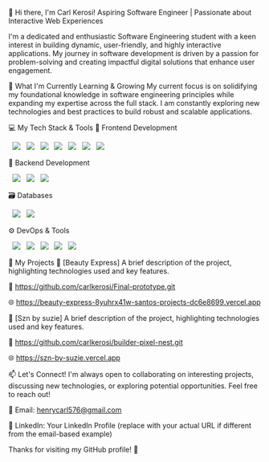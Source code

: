 👋 Hi there, I'm Carl Kerosi!
Aspiring Software Engineer | Passionate about Interactive Web Experiences

I'm a dedicated and enthusiastic Software Engineering student with a keen interest in building dynamic, user-friendly, and highly interactive applications. My journey in software development is driven by a passion for problem-solving and creating impactful digital solutions that enhance user engagement.

🌱 What I'm Currently Learning & Growing
My current focus is on solidifying my foundational knowledge in software engineering principles while expanding my expertise across the full stack. I am constantly exploring new technologies and best practices to build robust and scalable applications.

💻 My Tech Stack & Tools
🚧 Frontend Development  
<p>
  <img src="https://img.shields.io/badge/HTML5-E34F26?logo=html5&logoColor=white&style=for-the-badge" />
  <img src="https://img.shields.io/badge/CSS3-1572B6?logo=css3&logoColor=white&style=for-the-badge" />
  <img src="https://img.shields.io/badge/JavaScript-F7DF1E?logo=javascript&logoColor=black&style=for-the-badge" />
  <img src="https://img.shields.io/badge/TypeScript-3178C6?logo=typescript&logoColor=white&style=for-the-badge" />
  <img src="https://img.shields.io/badge/React-61DAFB?logo=react&logoColor=black&style=for-the-badge" />
  <img src="https://img.shields.io/badge/Vite-646CFF?logo=vite&logoColor=white&style=for-the-badge" />
  <img src="https://img.shields.io/badge/Next.js-000000?logo=next.js&logoColor=white&style=for-the-badge" />
</p>

🧠 Backend Development  
<p>
  <img src="https://img.shields.io/badge/Python-3776AB?logo=python&logoColor=white&style=for-the-badge" />
  <img src="https://img.shields.io/badge/Flask-000000?logo=flask&logoColor=white&style=for-the-badge" />
  <img src="https://img.shields.io/badge/Django-092E20?logo=django&logoColor=white&style=for-the-badge" />
</p>

🗃️ Databases  
<p>
  <img src="https://img.shields.io/badge/PostgreSQL-4169E1?logo=postgresql&logoColor=white&style=for-the-badge" />
  <img src="https://img.shields.io/badge/Firebase-FFCA28?logo=firebase&logoColor=black&style=for-the-badge" />
</p>

⚙️ DevOps & Tools  
<p>
  <img src="https://img.shields.io/badge/Vercel-000000?logo=vercel&logoColor=white&style=for-the-badge" />
  <img src="https://img.shields.io/badge/Docker-2496ED?logo=docker&logoColor=white&style=for-the-badge" />
  <img src="https://img.shields.io/badge/Postman-FF6C37?logo=postman&logoColor=white&style=for-the-badge" />
  <img src="https://img.shields.io/badge/Git-F05032?logo=git&logoColor=white&style=for-the-badge" />
  <img src="https://img.shields.io/badge/GitHub-181717?logo=github&logoColor=white&style=for-the-badge" />
</p>

🚀 My Projects
🔹 [Beauty Express]
A brief description of the project, highlighting technologies used and key features.

🔗 https://github.com/carlkerosi/Final-prototype.git

🌐 https://beauty-express-8yuhrx41w-santos-projects-dc6e8699.vercel.app

🔹 [Szn by suzie]
A brief description of the project, highlighting technologies used and key features.

🔗 https://github.com/carlkerosi/builder-pixel-nest.git

🌐 https://szn-by-suzie.vercel.app

📫 Let's Connect!
I'm always open to collaborating on interesting projects, discussing new technologies, or exploring potential opportunities. Feel free to reach out!

📧 Email: henrycarl576@gmail.com  

💼 LinkedIn: Your LinkedIn Profile (replace with your actual URL if different from the email-based example)

Thanks for visiting my GitHub profile! 🚀
